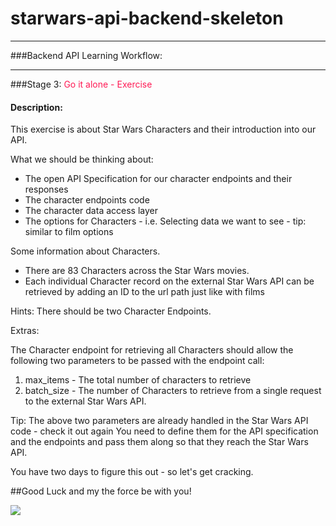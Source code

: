 
# starwars-api-backend-skeleton

---

###Backend API Learning Workflow:

---
###Stage 3:
<span style="color: #FF1B55FF">Go it alone - Exercise</span>


#### Description: 
This exercise is about Star Wars Characters and their introduction into our API. 

What we should be thinking about:

* The open API Specification for our character endpoints and their responses
* The character endpoints code
* The character data access layer
* The options for Characters - i.e. Selecting data we want to see - tip: similar to film options

Some information about Characters. 

* There are 83 Characters across the Star Wars movies. 
* Each individual Character record on the external Star Wars API can be retrieved by adding an ID to the url path just like with films

Hints: There should be two Character Endpoints.

Extras:

The Character endpoint for retrieving all Characters should allow the following two parameters to be passed with the endpoint call:

1. max_items - The total number of characters to retrieve
2. batch_size - The number of Characters to retrieve from a single request to the external Star Wars API.

Tip: The above two parameters are already handled in the Star Wars API code - check it out again
     You need to define them for the API specification and the endpoints and pass them along so that they
     reach the Star Wars API.

You have two days to figure this out - so let's get cracking.

##Good Luck and my the force be with you!

![](/Users/chezx/Development/fathat-training/101-coding-projects/Starwars/startwars-teaching-repos/api-python-backend/skeleton/training-docs/images/iu-28.jpg)
